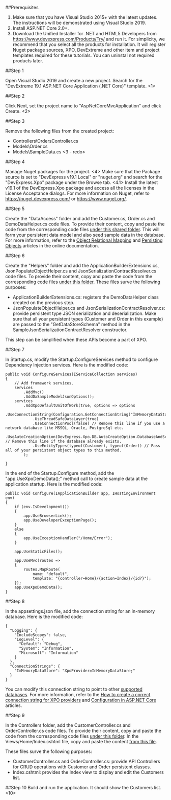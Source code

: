 ##Prerequisites

1. Make sure that you have Visual Studio 2015+ with the latest updates. The instructions will be demonstrated using Visual Studio 2019.
2. Install ASP.NET Core 2.0+.
3. Download the Unified Installer for .NET and HTML5 Developers from https://www.devexpress.com/Products/Try/ and run it. For simplicity, we recommend that you select all the products for installation. It will register Nuget package sources, XPO, DevExtreme and other item and project templates required for these tutorials. You can uninstal not required products later.

##Step 1

Open Visual Studio 2019 and create a new project. Search for the "DevExtreme 19.1 ASP.NET Core Application (.NET Core)" template. 
<1>

##Step 2

Click Next, set the project name to "AspNetCoreMvcApplication" and click Create.
<2>

##Step 3

Remove the following files from the created project:
- Controllers\OrdersController.cs
- Models\Order.cs
- Models\SampleData.cs
<3 - redo>
  
##Step 4

Manage Nuget packages for the project.
<4>
Make sure that the Package source is set to "DevExpress v19.1 Local" or "nuget.org" and search for the "DevExpress.Xpo" package under the Browse tab. 
<4.1>
Install the latest v19.1 of the DevExpress.Xpo package and access all the licenses in the License Acceptance dialogs. For more information on Nuget, refer to https://nuget.devexpress.com/ or https://www.nuget.org/.

##Step 5

Create the "DataAccess" folder and add the Customer.cs, Order.cs and DemoDataHelper.cs code files. To provide their content, copy and paste the code from the corresponding code files [under this shared folder](https://github.com/DevExpress/XPO/tree/39dd7df7311933908627e55f4cf2fd7f769bdcfd/Tutorials/WinForms/Classic/CS/DataAccess).
This will form your persistent data model and also seed sample data in the database. For more information, refer to the [Object Relational Mapping](https://docs.devexpress.com/XPO/2017/feature-center/object-relational-mapping) and [Persisting Objects](https://docs.devexpress.com/XPO/2025/feature-center/data-exchange-and-manipulation/persisting-objects) articles in the online documentation.

##Step 6

Create the "Helpers" folder and add the ApplicationBuilderExtensions.cs, JsonPopulateObjectHelper.cs and JsonSerializationContractResolver.cs code files.
To provide their content, copy and paste the code from the corresponding code files [under this folder](https://github.com/DevExpress/XPO/tree/master/Tutorials/ASP.NET/MVC.Core/CS/Helpers).
These files surve the following purposes:
 - ApplicationBuilderExtensions.cs: registers the DemoDataHelper class created on the previous step.
 - JsonPopulateObjectHelper.cs and JsonSerializationContractResolver.cs: provide persistent type JSON serialization and deserialization.
Make sure that all your persistent types (Customer and Order in this example) are passed to the "GetDataStoreSchema" method in the SampleJsonSerializationContractResolver constructor. 


This step can be simplified when these APIs become a part of XPO.

##Step 7

In Startup.cs, modify the Startup.ConfigureServices method to configure Dependency Injection services. 
Here is the modified code:

```
public void ConfigureServices(IServiceCollection services)
{
    // Add framework services.
    services
        .AddMvc()
        .AddDxSampleModelJsonOptions();
    services
        .AddXpoDefaultUnitOfWork(true, options => options
            .UseConnectionString(Configuration.GetConnectionString("ImMemoryDataStore"))
            .UseThreadSafeDataLayer(true)
            .UseConnectionPool(false) // Remove this line if you use a network database like MSSQL, Oracle, PostgreSql etc.                    
            .UseAutoCreationOption(DevExpress.Xpo.DB.AutoCreateOption.DatabaseAndSchema) // Remove this line if the database already exists.
            .UseEntityTypes(typeof(Customer), typeof(Order)) // Pass all of your persistent object types to this method.
        );

}
```

In the end of the Startup.Configure method, add the "app.UseXpoDemoData();" method call to create sample data at the application startup. 
Here is the modified code:
```
public void Configure(IApplicationBuilder app, IHostingEnvironment env)
{
    if (env.IsDevelopment())
    {
        app.UseBrowserLink();
        app.UseDeveloperExceptionPage();
    }
    else
    {
        app.UseExceptionHandler("/Home/Error");
    }

    app.UseStaticFiles();

    app.UseMvc(routes =>
    {
        routes.MapRoute(
            name: "default",
            template: "{controller=Home}/{action=Index}/{id?}");
    });
    app.UseXpoDemoData();
}
```

##Step 8

In the appsettings.json file, add the connection string for an in-memory database.
Here is the modified code:

```
{
  "Logging": {
    "IncludeScopes": false,
    "LogLevel": {
      "Default": "Debug",
      "System": "Information",
      "Microsoft": "Information"
    }
  },
  "ConnectionStrings": {
    "ImMemoryDataStore": "XpoProvider=InMemoryDataStore;"
  }
}
```
You can modify this connection string to point to other [supported databases](http://newdoc.devexpress.devx/XPO/2114/fundamentals/database-systems-supported-by-xpo?v=19.1&b=platform-specific-table&p=netstandard). For more information, refer to the [How to create a correct connection string for XPO providers](https://www.devexpress.com/Support/Center/Question/Details/K18445/how-to-create-a-correct-connection-string-for-xpo-providers) and [Configuration in ASP.NET Core](https://docs.microsoft.com/en-us/aspnet/core/fundamentals/configuration/?view=aspnetcore-2.2) articles.

##Step 9

In the Controllers folder, add the CustomerController.cs and OrderController.cs code files.
To provide their content, copy and paste the code from the corresponding code files [under this folder](https://github.com/DevExpress/XPO/tree/master/Tutorials/ASP.NET/MVC.Core/CS/Controllers).
In the Views/Home/Index.cshtml file, copy and paste the content [from this file](https://github.com/DevExpress/XPO/blob/master/Tutorials/ASP.NET/MVC.Core/CS/Views/Home/Index.cshtml).

These files surve the following purposes:
 - CustomerController.cs and OrderController.cs: provide API Controllers for CRUD operations with Customer and Order persistent classes.
 - Index.cshtml: provides the Index view to display and edit the Customers list.

##Step 10
Build and run the application. It should show the Customers list.
<10>

